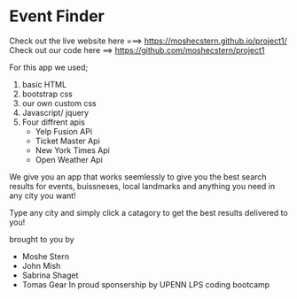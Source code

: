 # Event Finder

Check out the live website here ===> https://moshecstern.github.io/project1/ 
Check out our code here ==> https://github.com/moshecstern/project1

For this app we used;
1. basic HTML
2. bootstrap css
3. our own custom css
4. Javascript/ jquery
5. Four diffrent apis 
    - Yelp Fusion APi
    - Ticket Master Api
    - New York Times Api
    - Open Weather Api

We give you an app that works seemlessly to give you the best search results for events, buissneses, local landmarks and anything you need in any city you want!

Type any city and simply click a catagory to get the best results delivered to you!

brought to you by
- Moshe Stern
- John Mish
- Sabrina Shaget
- Tomas Gear 
In proud sponsership by UPENN LPS coding bootcamp
